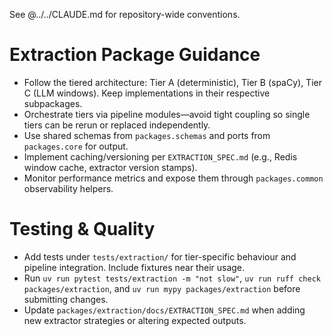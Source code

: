 See @../../CLAUDE.md for repository-wide conventions.

# Extraction Package Guidance

- Follow the tiered architecture: Tier A (deterministic), Tier B (spaCy),
  Tier C (LLM windows). Keep implementations in their respective subpackages.
- Orchestrate tiers via pipeline modules—avoid tight coupling so single tiers
  can be rerun or replaced independently.
- Use shared schemas from `packages.schemas` and ports from `packages.core` for
  output.
- Implement caching/versioning per `EXTRACTION_SPEC.md` (e.g., Redis window cache,
  extractor version stamps).
- Monitor performance metrics and expose them through `packages.common`
  observability helpers.

# Testing & Quality

- Add tests under `tests/extraction/` for tier-specific behaviour and pipeline
  integration. Include fixtures near their usage.
- Run `uv run pytest tests/extraction -m "not slow"`, `uv run ruff check packages/extraction`,
  and `uv run mypy packages/extraction` before submitting changes.
- Update `packages/extraction/docs/EXTRACTION_SPEC.md` when adding new extractor
  strategies or altering expected outputs.
